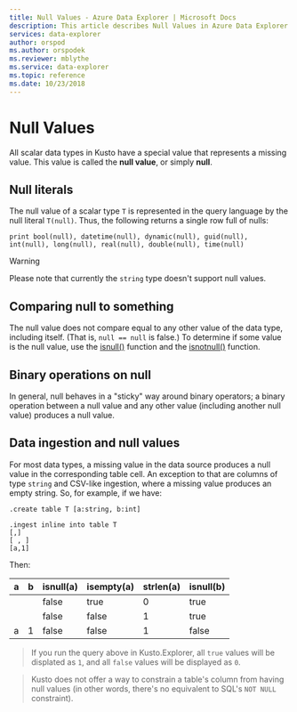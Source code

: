 ```yaml
---
title: Null Values - Azure Data Explorer | Microsoft Docs
description: This article describes Null Values in Azure Data Explorer.
services: data-explorer
author: orspod
ms.author: orspodek
ms.reviewer: mblythe
ms.service: data-explorer
ms.topic: reference
ms.date: 10/23/2018
---
```

# Null Values

All scalar data types in Kusto have a special value that represents a missing value.
This value is called the **null value**, or simply **null**.

## Null literals

The null value of a scalar type `T` is represented in the query language by the null literal `T(null)`.
Thus, the following returns a single row full of nulls:

```kusto
print bool(null), datetime(null), dynamic(null), guid(null), int(null), long(null), real(null), double(null), time(null)
```

> [!WARNING]
> Please note that currently the `string` type doesn't support null values.

## Comparing null to something

The null value does not compare equal to any other value of the data type,
including itself. (That is, `null == null` is false.) To determine if some
value is the null value, use the [isnull()](../isnullfunction.md) function
and the [isnotnull()](../isnotnullfunction.md) function.

## Binary operations on null

In general, null behaves in a "sticky" way around binary operators; a binary
operation between a null value and any other value (including another null value)
produces a null value.

## Data ingestion and null values

For most data types, a missing value in the data source produces a null value
in the corresponding table cell. An exception to that are columns of type
`string` and CSV-like ingestion, where a missing value produces an empty string.
So, for example, if we have: 

```kusto
.create table T [a:string, b:int]

.ingest inline into table T
[,]
[ , ]
[a,1]
```

Then:

|a     |b     |isnull(a)|isempty(a)|strlen(a)|isnull(b)|
|------|------|---------|----------|---------|---------|
|&nbsp;|&nbsp;|false    |true      |0        |true     |
|&nbsp;|&nbsp;|false    |false     |1        |true     |
|a     |1     |false    |false     |1        |false    |

> If you run the query above in Kusto.Explorer, all `true`
  values will be displated as `1`, and all `false` values
  will be displayed as `0`.

> Kusto does not offer a way to constrain a table's column from having null
  values (in other words, there's no equivalent to SQL's `NOT NULL` constraint).
